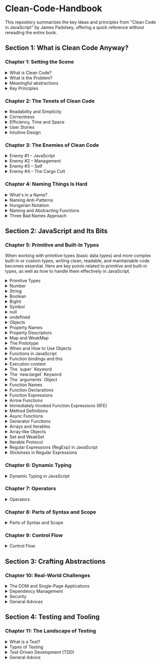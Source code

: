 # Clean-Code-Handbook
This repository summarizes the key ideas and principles from "Clean Code in JavaScript" by James Padolsey, offering a quick reference without rereading the entire book.

## Section 1: What is Clean Code Anyway?

### Chapter 1: Setting the Scene

<details> 
  <summary>What is Clean Code?</summary>
  
- Clean code is simple, clear, and maintainable.

- It prioritizes readability for humans over machines.
  
</details> 

<details>
  <summary>What is the Problem?</summary>
  
   Understanding the user's needs is crucial in programming. To effectively address a problem, we must ask key questions:
  
  - What problem is the user encountering?
  - How do they currently carry out this task?
  - What existing solutions are there and how do they work?
  
  By thoroughly understanding the problem, we can ideate, plan, and write code that effectively resolves it. Our perception of the problem shapes the model we create, which ultimately influences the solution we develop.

</details>

<details>
  <summary>Meaningful abstractions</summary>
  
- Abstraction simplifies complexity by presenting it in a more understandable form. In coding, abstractions allow us to manage complexity without needing to grasp all underlying details. The key is that every line of code involves using, creating, or communicating abstractions.
  ![Screenshot_1](https://github.com/user-attachments/assets/4909a76c-53fc-4e42-854d-11d45ab8a3a0)

  
- The tower of abstraction represents the layers of complexity in technology, from hardware at the base to high-level interfaces at the top. Each layer abstracts complexity for the layer above. When writing code, we're adding to this tower, with users either being other developers or end-users who interact with the simplified interfaces we've built. 
 ![Screenshot_2](https://github.com/user-attachments/assets/5520edc6-e8b8-4131-95fa-8dc58d5ce3c0)

</details>

<details> 
  <summary>Key Principles</summary>
- Code should be readable, understandable, and maintainable.
- Avoid unnecessary complexity and always aim for simplicity in structure and logic.
</details>


### Chapter 2: The Tenets of Clean Code

<details> 
  <summary>Readability and Simplicity</summary>
  
- Readable code is paramount. It should be easy for others (or your future self) to understand the intent of the code without extensive comments or documentation.

- Simple solutions to problems are often the best, avoiding unnecessary abstraction and complexity.

1. **Correct**: The code performs its intended function accurately.
2. **Stable**: It consistently behaves as expected under various conditions.
3. **Resilient**: It gracefully handles errors and unexpected situations.

#### Example

```javascript
// Instead of this:
  const r = (x, y) => Math.sqrt(Math.pow(x, 2) + Math.pow(y, 2)); 

// Write this:
  function calculateHypotenuse(x, y) {
    return Math.sqrt(x * x + y * y);
}
```
  
</details> 

<details>
  <summary>Correctness</summary>
  
  Correct code meets predefined expectations and requirements.

  ### Establishing Correctness

1. **Understand Requirements**:
   - Requirements should guide how the code should behave.

3. **Handle Edge Cases**:
   - Recognize and manage special scenarios and edge cases.

4. **Use Existing Libraries**:
   - Prefer using well-tested open-source libraries for common tasks. 

5. **Test Thoroughly**:
   - Develop comprehensive tests to ensure your code meets all requirements and handles various scenarios effectively.
  
</details>

<details>
  <summary>Efficiency, Time and Space </summary>

  Efficiency in software development focuses on optimizing resource use—time, space, and performance—while minimizing waste. Key aspects include:

- Performance: Enhancing execution speed.
- Resource Use: Reducing memory and CPU consumption.
- Economy: Designing cost-effective code.
- Ecology: Lowering environmental impact.

#### Time Optimization
  Efficient time management ensures faster performance and better user experience by:

- Reducing execution time.
- Optimizing CPU usage.
- Enhancing responsiveness through techniques like asynchronous programming.
  
#### Space Optimization  
  Effective space management minimizes data size and improves performance by:

- Optimizing memory usage.
- Reducing data duplication.
- Efficiently managing bandwidth.

Balancing these factors leads to software that is not only effective but also environmentally and user-friendly.

</details>

<details>
  <summary>User Stories</summary>
  
 User stories articulate system requirements from the user's perspective, commonly used in Agile methodologies like Scrum(breaks work into smaller parts, iterative development, delivering high value).

### Structure 

- **Person**:The user role benefiting from the feature.
- **Want**:  The desired functionality.
- **Purpose**: The benefit of the feature for the user.

### Examples

- **Add Contact**:
- **Delete Contact**:
- **Find Contact**:

### Benefits of User Stories

1. **User Focus**: Clarifies requirements based on user needs. 
2. **Development Guidance**: Provides clear goals for prioritization.
3. **Usability**:  Helps create intuitive solutions.

</details>

<details>
  <summary>Intuitive Design</summary>
  
Intuitive design aims to create user interfaces that are easy to understand and use without extensive cognitive effort.

### Principles 

1. **Consistency**: Use familiar patterns to reduce learning curves.

2. **Clarity**: Design elements should clearly convey their functions.

3. **Feedback**: Provide immediate responses to user actions.

### Examples

- Common icons (e.g., "X" for close).

- Naming conventions (e.g., Boolean functions starting with "is"). (e.g., `isValid`, `isCompleted`). it helps users quickly understand the return type.

- Color coding (e.g., green for success, red for errors).

</details>


### Chapter 3: The Enemies of Clean Code

<details>
  <summary>Enemy #1 – JavaScript</summary>

  JavaScript is a versatile language that presents challenges for clean coding due to its flexibility and rapidly evolving ecosystem. Key issues include:

  - **Complexity:** A wide array of frameworks and libraries can lead to inconsistencies.

  - **Diverse Approaches:** Multiple ways to achieve goals complicate clean code practices.

  </details>

  <details>
  <summary>Enemy #2 – Management</summary>

  Management practices can compromise clean code quality through:

  - **Pressure to Ship:** Deadlines may result in neglected documentation, architecture degradation, and insufficient testing.

  - **Bad Metrics:** Metrics that don't align with clean code principles can misguide priorities.

  - **Lack of Ownership:** Absence of responsibility leads to fragile, inefficient code.

  </details>

  <details>
  <summary>Enemy #3 – Self</summary>

 Programmers must balance ego and pride to maintain clean code:

  - **Avoid Complex Syntax:**Prioritize simplicity and readability over showcasing skill.

  - **Team Dynamics:** Embrace compromise and understanding in differing opinions.

  - **Address Imposter Syndrome:** Recognize self-worth and communicate confidently despite self-doubt.

  </details>

  <details>
  <summary>Enemy #4 – The Cargo Cult</summary>

  Cargo culting involves imitating practices without understanding their purpose. Key points include:

  - **Pressure to Ship:** Deadlines may result in neglected documentation, architecture degradation, and insufficient testing.

  - **Blind Imitation:**  Copying code or practices without understanding can lead to inefficiencies.

  - **Tool Adoption:** Use tools and libraries critically, evaluating their suitability and relevance.


  </details>

### Chapter 4: Naming Things Is Hard

<details>
  <summary>What's in a Name?</summary>
  
Choosing a good name is subjective and depends on the context, experience, and language. Good names should reflect:

- **Purpose:** 
  A well-chosen name clearly indicates the purpose of a function, variable, or class. Names should be self-evident within their context, avoiding unnecessary comments.

  #### Example: 

  ```javascript
    class TenancyAgreement {
    // Better names communicate purpose effectively
    documentId; 
    documentTimestamp;
  }
  ```

- **Concept:** Good names convey the underlying idea or concept they represent, which is essential for understanding the intent behind the code.

 #### Example: 

  ```javascript
   const status = {
      rejectedDeal,
      acceptedDeal,
      pendingDeal,
      stalledDeal
};
  ```


- **Contract:** Expectations about its behavior. A good name sets expectations about its usage:

1. Boolean variables prefixed with is.

2. Constants in uppercase.

3. Plural names indicate collections.

</details>

<details>
  <summary>Naming Anti-Patterns</summary>

Avoid common naming pitfalls:

1. **Needlessly Short Names**

Short names often obscure intent and rely on specific knowledge.

#### Example: 

  ```javascript
  //Bad Namning:

   function incId(id, f) {
    for (let x = 0; x < ids.length; ++x) {
        if (ids[x].id === id && f(ids[x])) {
            ids[x].n++;
        }
    }
}


//Good Naming:

function incrementJobInstancesByIdIfFilter(id, filter) {
    for (let i = 0; i < jobs.length; i++) {
        let job = jobs[i];
        if (job.id === id && filter(job)) {
            job.nInstances++;
        }
    }
}
  ```

  2. **Needlessly Exotic Names**

Exotic names can confuse the reader.

#### Example: 

  ```javascript
  //Bad Namning:

  function deStylizeParameters(params) {
    disEntangleParams(params, p => !!p.style).obliterate();
}

//Good Naming:

function removeStylingFromParams(params) {
    filterParams(params, param => !!param.style).remove();
}
  ```

3. **Needlessly Long Names**

Long names can indicate confusion and complexity.

#### Example: 

  ```javascript
  //Bad Namning:

documentManager.refreshAndSaveSignedAndNonPendingDocuments();

//Good Naming:

documentManager.refreshSignedDocuments();
documentManager.refreshNonPendingDocuments();
documentManager.saveSignedDocuments();
documentManager.saveNonPendingDocuments();

  ```

</details>


<details>
<summary>Hungarian Notation</summary>

Hungarian Notation involves prefixing variable names with type information, which can be useful but also has its disadvantages in JavaScript.

#### Example: 

  ```javascript
  function renderArticle(name) {
    const article = Article.getByName(name);
    const title = article.getTitle();
    const strArticle = article.toString();
    // ...
}

  ```
</details>

<details>
<summary>Naming and Abstracting Functions</summary>

Function names should be imperative, avoiding over-qualification.

#### Example: 

  ```javascript
  function findBicycle({ color, frontWheel }) {
    // Implementation
}


  ```
</details>

<details>
<summary>Three Bad Names Approach</summary>

To overcome naming challenges, generate three imperfect names and refine from there.

#### Example: 

  ```javascript
 // Generate three bad names
// 1. matchUsernameAgainstForbiddenWords
// 2. checkForForbiddenWordConflicts
// 3. isUsernameReservedWord

// Refine to a suitable name
let finalName = isUsernameForbiddenWord;

  ```
This technique facilitates brainstorming and leads to clearer names.

</details>


## Section 2: JavaScript and Its Bits

### Chapter 5: Primitive and Built-In Types

When working with primitive types (basic data types) and more complex built-in or custom types, writing clean, readable, and maintainable code becomes essential. Here are key points related to primitive and built-in types, as well as how to handle them effectively in JavaScript.

<details>
  <summary>Primitive Types</summary>
  In JavaScript, primitive types are values that are not objects and do not have methods or properties. The seven primitive types are:

- **Number**
- **String**
- **Boolean**
- **Undefined**
- **Null**
- **BigInt**
- **Symbol**

#### Immutability of Primitives

- **Immutability:** Primitive values are immutable. You cannot change the value itself, only reassign variables to new values.
- **Example:**

    ```javascript
    let name = 'simon';
    let copy = name;
    name = name.toUpperCase();
    // name => "SIMON"
    // copy => "simon"
    ```

#### Primitive Wrappers

- **Primitive Wrappers:** JavaScript wraps primitive values in their respective wrapper objects (e.g., `String`, `Number`) to allow access to methods. Wrapping occurs at the time of property access.
- **Wrapper Objects:** While you can create wrapper objects yourself, adding properties to them is not recommended as it is considered an anti-pattern.

    ```javascript
    const name = new String('James');
    name.surname = 'Padolsey'; // Anti-pattern
    ```

- **Casting:** Invoking wrapper constructors as functions casts values to a different type:

    ```javascript
    String(123); // "123"
    Number("2"); // 2
    Boolean(0); // false
    ```

#### Falsy Primitives

- **Falsy Values:** Values that evaluate to `false` in Boolean contexts. There are eight falsy values:

    - `null`
    - `undefined`
    - `+0 or -0` (zero)
    - `false` (Boolean)
    - `""` (empty string)
    - `0n` (BigInt zero)
    - `NaN` (Not-a-Number)

- **Truthy Values:** All values that are not falsy.

- **Example:**

    ```javascript
    if (0) {
        // This will not run. 0 is falsy.
    }
    if (1) {
        // This will run. 1 is truthy.
    }
    ```

#### Best Practices

- **Be Explicit:** When checking for values, especially in conditional or logical contexts, be explicit to avoid unexpected behavior from falsy values.

    ```javascript
    if (person.age === null || person.age === undefined) {
        processIdentity(person);
    }
    ```

</details>


<details>
  <summary>Number</summary>
  
 The `Number` primitive type in JavaScript is used to represent numerical data and is stored in the double-precision 64-bit floating-point format (IEEE 754). The format is divided into three parts:

- **1 bit** for the sign (positive or negative)
- **11 bits** for the exponent (position of the decimal point)
- **52 bits** for the fraction or significand (integer value)

#### Zero Values

- **Positive Zero (+0) and Negative Zero (-0):** In JavaScript, both are considered equal (`+0 === -0`) and both are falsy.

#### Precision and Limits

- **Safe Integer Range:** JavaScript can safely represent integers between `Number.MIN_SAFE_INTEGER` and `Number.MAX_SAFE_INTEGER`:

    ```javascript
    Number.MAX_SAFE_INTEGER; // 9007199254740991
    Number.MIN_SAFE_INTEGER; // -9007199254740991
    ```

- **Precision Loss:** Beyond these bounds, integer precision is lost. For example:

    ```javascript
    const max = Number.MAX_SAFE_INTEGER;
    max + 1; // => 9007199254740992 (correct)
    max + 2; // => 9007199254740992 (incorrect)
    ```

- **BigInt:** For numbers beyond this range, use `BigInt`:

    ```javascript
    const max = BigInt(Number.MAX_SAFE_INTEGER);
    max + 1n; // => 9007199254740992n (correct)
    ```

#### Floating-Point Precision

- **Decimal Precision Issues:** Due to floating-point representation, some decimals may have precision issues:

    ```javascript
    0.1 + 0.2; // => 0.30000000000000004
    ```

- **Comparison:** Use `Number.EPSILON` to handle precision errors in comparisons:

    ```javascript
    const someValue = 0.1 + 0.2;
    if (Math.abs(someValue - 0.3) < Number.EPSILON) {
        // someValue is effectively equal to 0.3
    }
    ```

- **Integer Conversion:** Convert decimals to integers for precise calculations:

    ```javascript
    const unwieldyDecimalValue = 0.12345678;
    unwieldyDecimalValue * 1e8; // => 12345678
    ```

#### Special Values

- **NaN (Not-a-Number):** Represents a failed number conversion:

    ```javascript
    Number('wow'); // NaN
    ```

    Check for valid numbers:

    ```javascript
    if (typeof myNumber === 'number' && !isNaN(myNumber)) {
        // Do something with the number
    }
    ```

- **Infinity and -Infinity:** Represent overflow in mathematical operations:

    ```javascript
    100 / 0; // => Infinity
    100 / -0; // => -Infinity
    ```

    Check for Infinity:

    ```javascript
    100 / 0 === Infinity; // => true
    ```

</details>


<details>
  <summary>String</summary>
  
 The `String` type in JavaScript represents sequences of characters and is used for text-like content. Strings can be delimited by:

- **Single quotes:** `'Titanic'`
- **Double quotes:** `"Ship"`
- **Backticks (template literals):** 
    ```javascript
    const report = `
    RMS Titanic was a British passenger liner...
    `;
    ```

#### Multi-line Strings

- **Single and Double Quotes:** Use escaped newlines (`\`):

    ```javascript
    const a = "example of a \
    string with escaped newline \
    characters";
    ```

- **Template Literals:** Naturally support multi-line strings and expression interpolation:

    ```javascript
    const nBreadLoaves = 4;
    const breadLoafCost = 2.40;
    const message = `
    I bought ${nBreadLoaves} loaves of bread for ${nBreadLoaves * breadLoafCost} euros.
    `;
    ```

#### Unicode

- **UTF-16 Encoding:** JavaScript strings are sequences of 16-bit integers (UTF-16 code units). Most characters are represented by a single code unit, but some, like emojis, require surrogate pairs.

    - **Example:** Panda emoji requires two UTF-16 code units: U+D83D and U+DC3C.

- **Combining Characters:** Some characters can be combined to form new symbols. For example, accents can be added to letters using combining characters:

    ```javascript
    const accentedLetter = 'a\u0303'; // "ã"
    ```

- **Escape Sequences:**
    - **Basic Multilingual Plane (BMP):** Use `\uXXXX` for characters between U+0000 and U+FFFF.
    - **Supplementary Planes:** Use `\u{X}` for characters between U+010000 and U+10FFFF.

    ```javascript
    const pandaEmoji = '\u{1F43C}'; // 🐼
    ```

#### Length Property

- **Length vs. Actual Characters:** The `length` property returns the number of UTF-16 code units, not the number of characters or grapheme clusters. This can be misleading for strings containing surrogate pairs or complex symbols.

    ```javascript
    'fox'.length; // 3
    '12345'.length; // 5
    '😊'.length; // 2 (surrogate pair)
    ```


</details>


<details>
  <summary>Boolean</summary>
  
  The `Boolean` primitive type represents two values: `true` and `false`.

#### Usage

- **Semantics:** Represents binary states like on/off or yes/no. Commonly used in control flow:

    ```javascript
    const age = 100;
    const hasLivedTo100 = age >= 100;
    if (hasLivedTo100) {
        console.log('Congratulations on living to 100!');
    }
    ```

#### Wrapping

- **Boolean Object:** The `Boolean` primitive can be wrapped in an object:

    ```javascript
    const isTrueObj = new Boolean(true);
    const isFalseObj = new Boolean(false);
    ```

- **Behavior in Conditionals:** When used as an object, the `Boolean` instance will always evaluate to `true` in conditionals, regardless of its primitive value:

    ```javascript
    if (isFalseObj) {
        // This will run
    }
    ```

- **Recommendation:** Avoid wrapping Boolean values in objects. It’s an anti-pattern and can lead to unexpected behavior.

#### Logical Operators

- **Logical Operators:** Boolean values are commonly returned by logical operators such as `>=` and `===`.

    ```javascript
    const result = (5 >= 3); // true
    const isEqual = (5 === 5); // true
    ```


</details>

<details>
  <summary>BigInt</summary>
  
 The `BigInt` type in JavaScript is used for representing integers of arbitrary precision, allowing for storage and operations on very large integers that exceed the precision of the `Number` type.

#### Declaration

- **Syntax:** BigInt literals are declared by appending `n` to the end of an integer:

    ```javascript
    const largeNumber = 100007199254740991n;
    ```

#### Features

- **Arbitrary Precision:** Can represent integers of unlimited length, useful for applications needing high-accuracy integers, such as financial calculations.

- **Operations:** BigInt values can be used with arithmetic operators, but only if both operands are BigInts:

    ```javascript
    const result = (1n + (2n * 3n)) + 4n; // => 11n
    ```

- **Type Compatibility:** BigInt cannot be used directly with JavaScript's native `Math` methods or mixed with `Number` types:

    ```javascript
    Math.abs(1n); // TypeError: Cannot convert a BigInt value to a number
    1n + 1; // TypeError: Cannot mix BigInt and other types, use explicit conversions
    ```

#### Summary

- **Usage:** BigInt is ideal for scenarios requiring precise integer representation beyond the limits of the Number type.
- **Compatibility:** Ensure operations involve only BigInt values to avoid TypeErrors.

</details>

<details>
  <summary>Symbol</summary>
  
  A `Symbol` is a primitive type used to create unique values that can be used as property keys. Each `Symbol` is guaranteed to be unique and can be used to add metadata or private properties to objects.

#### Creation

- **Syntax:** Symbols are created using the `Symbol` function. An optional description can be provided for debugging purposes:

    ```javascript
    const uniqueKey = Symbol();
    const annotatedKey = Symbol('Description');
    ```

#### Features

- **Uniqueness:** Each Symbol is unique, meaning two Symbols created with the same description will still be different:

    ```javascript
    const key1 = Symbol('key');
    const key2 = Symbol('key');
    console.log(key1 === key2); // => false
    ```

- **Object Properties:** Symbols can be used as keys for object properties. These properties are not enumerated by default object iteration methods like `for...in`:

    ```javascript
    const obj = {};
    obj[Symbol('hidden')] = 'value';
    for (let key in obj) console.log(key); // Does not log the Symbol key
    ```

- **Retrieval:** To access properties keyed by Symbols, use `Object.getOwnPropertySymbols`:

    ```javascript
    const symbols = Object.getOwnPropertySymbols(obj);
    console.log(obj[symbols[0]]); // => 'value'
    ```

- **Use Cases:** Symbols are useful for defining unique properties or metadata on objects, and for implementing private or hidden properties. They can also be used for custom behavior, such as defining a custom iterator with `Symbol.iterator`.

#### Example

Symbols can be used for unique property keys and custom behaviors:

```javascript
const log = thing => {
    console.log(
        thing[log.CUSTOM_RENDER] ?
        thing[log.CUSTOM_RENDER](thing) :
        thing
    );
};
log.CUSTOM_RENDER = Symbol();

class Person {
    constructor(name) {
        this.name = name;
        this[log.CUSTOM_RENDER] = () => `Person (name = ${this.name})`;
    }
}

log(123); // Logs: "123"
log(new Person('Sarah')); // Logs: "Person (name = Sarah)"
```
#### Summary
- **Uniqueness**: Symbols are always unique and useful for non-enumerable properties.
- **Usage**: Ideal for creating unique keys for object properties, private metadata, and custom object behaviors.

</details>

<details>
  <summary>null</summary>
  
 The `null` primitive type represents the intentional absence of a value. It is used to explicitly indicate that a value is not available or has not been set.

#### Key Points

- **Single Value:** `null` is a type with a single value, which is `null`.
- **Intentional Absence:** Unlike `undefined`, which signifies a value that is not defined, `null` is used to denote that a value is deliberately absent.
  
    ```javascript
    const features = {
        hasWifi: false,
        hasDisabledAccess: true,
        hasParking: null
    };
    ```

- **Falsy Value:** `null` is always falsy in Boolean contexts, meaning it evaluates to `false` in conditionals:

    ```javascript
    if (features.hasParking) {
        // This will not run as hasParking is null
    }
    ```

- **Explicit Checks:** To distinguish between `null` and `undefined`, it's advisable to perform explicit checks:

    ```javascript
    if (features.hasParking !== null && features.hasParking !== undefined) {
        // hasParking is available...
    } else {
        // hasParking is not set (undefined) or unavailable (null)
    }
    ```

- **Abstract Equality Comparison:** Using the abstract equality operator `==` can check for both `null` and `undefined`:

    ```javascript
    if (features.hasParking != null) {
        // hasParking is available...
    } else {
        // hasParking is not set (undefined) or unavailable (null)
    }
    ```

- **Typeof Operator:** Be cautious with the `typeof` operator. Due to JavaScript's legacy behavior, `typeof null` returns `"object"`, which can be misleading:

    ```javascript
    typeof null; // => "object"
    ```

#### Summary

- **Use Case:** `null` is used to explicitly represent the absence of a value.
- **Checks:** Prefer explicit checks (e.g., `value === null`) to ensure clarity and avoid bugs.
- **Behavior:** `null` is falsy and can be compared with `undefined` using `==` for succinctness, though explicit checks are recommended for clarity.

</details>

<details>
  <summary>undefined</summary>
  
 The `undefined` primitive type indicates that a value is not defined or is missing. It represents the absence of a value that should be explicitly set.

#### Key Points

- **Single Value:** `undefined` is a type with only one value, which is `undefined`. It is used to signify that a value has not been initialized or does not exist:

    ```javascript
    const coffee = {
        type: 'Flat White',
        shots: 2
    };
    coffee.name; // => undefined
    coffee.type; // => "Flat White"
    ```

- **Implicit Setting:** Unlike `null`, `undefined` should not be explicitly set. It is automatically assigned by JavaScript when a variable or object property is declared but not initialized:

    ```javascript
    let someVar;
    console.log(someVar); // => undefined
    ```

- **ReferenceError vs. Undefined:** If an identifier is not declared, accessing it will result in a `ReferenceError`. Accessing a non-existent property on an object, however, will return `undefined`:

    ```javascript
    // ReferenceError
    thisDoesNotExist; // !! ReferenceError: thisDoesNotExist is not defined

    const obj = {};
    console.log(obj.foo); // => undefined

    // TypeError
    console.log(obj.foo.baz); // !! TypeError: Cannot read property 'baz' of undefined
    ```

- **Global Value:** `undefined` is a globally available value in JavaScript. It is not a literal and should not be reassigned. Reassigning `undefined` in local scopes can lead to unexpected results:

    ```javascript
    let undefined = 1;
    console.log(undefined); // => 1

    // Avoid this anti-pattern
    ```

- **Reliable `undefined`:** To avoid issues with reassigning `undefined`, use the `void` operator or `typeof` operator to reliably check for `undefined` values:

    ```javascript
    void 0; // => undefined
    void null; // => undefined
    void undefined; // => undefined

    // Safe check for undefined
    if (typeof myValue === 'undefined') { ... }
    ```

- **Linting Tools:** Use linting tools to enforce correct usage of `undefined` and avoid potential pitfalls.

#### Summary

- **Use Case:** `undefined` represents variables or properties that are not defined or initialized.
- **Avoid Assigning:** Do not assign `undefined` to variables; use `null` instead for intentional absence.
- **Explicit Checks:** Always explicitly check for `undefined` using `typeof`.
</details>

<details>
  <summary>Objects</summary>
  
  In JavaScript, everything that is not a primitive value is considered an object. This includes plain objects, arrays, functions, and more. Objects are fundamental for storing collections of data and representing complex entities.

#### Plain Objects

A plain object is commonly created using an object literal, which is a set of key-value pairs enclosed in curly braces:

```javascript
const animal = {
    name: 'Duck',
    hobby: 'Paddling'
};
```
#### Object Constructor
You can also create objects using the Object constructor. This method is less common but still valid:

```javascript
const animal = new Object();
animal.name = 'Duck';
animal.hobby = 'Paddling';
```
#### Object Literals vs. Object Constructor
- **Object Literals**: Preferred for most situations due to their simplicity and readability. They allow you to define and initialize an object in a single expression.

```javascript
const person = {
    firstName: 'John',
    lastName: 'Doe'
};
```
- **Object Constructor**: Less commonly used, but useful for creating objects dynamically or when adding properties later.

```javascript
const person = new Object();
person.firstName = 'John';
person.lastName = 'Doe';
```
#### Key Points
- **Properties and Methods**: Objects can have properties (key-value pairs) and methods (functions as values).

```javascript
const car = {
    make: 'Toyota',
    model: 'Corolla',
    start: function() {
        console.log('Car started');
    }
};

car.start(); // => Car started
```
- **Prototype**: All objects in JavaScript inherit properties and methods from a prototype. This prototype-based inheritance is a core feature of JavaScript's object model.

#### Summary
- **Object Creation**: Use object literals for simplicity and readability. Use the Object constructor when dynamically creating objects or when needed.
- **Object Use**: Objects are used to group related data and functionality together. They are foundational to JavaScript programming

</details>

<details>
  <summary>Property Names</summary>
  
In JavaScript, property names (or keys) used in objects are stored as strings. However, when using object literals, you can declare keys using regular identifiers, number literals, or string literals. Here’s how you can define property names:

```javascript
const object = {
    foo: 123,         // Using an identifier as the key
    "baz": 123,       // Using a String literal as the key
    123: 123          // Using a Number literal as the key
};
```
#### Accessing Properties
- **Identifiers**: Preferred for readability and ease of access. Properties defined with identifiers can be accessed using dot notation:

```javascript
const data = {
    hobbies: ['tennis', 'kayaking']
};
data.hobbies; // => ['tennis', 'kayaking']
```
- **String Literals**: If the key is not a valid identifier, you must use square-bracket notation:

```javascript
const data = {
    'my hobbies': ['tennis', 'kayaking']
};
data['my hobbies']; // => ['tennis', 'kayaking']
```
- **Number Literals**: When using number literals as keys, they are automatically converted to strings:

```javascript
const data = {
    123: 'numeric key'
};
data[123]; // => 'numeric key'
```

#### Computed Property Names
- You can use computed property names with square brackets to dynamically add properties to an object literal:

```javascript
const data = {
    ['item' + (1 + 2)]: 'foo'
};
console.log(data); // => { item3: 'foo' }
console.log(data.item3); // => 'foo'
```

#### Objects as Key-Value Stores
- Objects can store arbitrary values as properties, making them useful for key-value pairs. However, since all keys are internally stored as strings, you might need to use string representations of non-primitive values:

```javascript
const me = {
    name: 'James',
    location: 'England',
    toString() {
        return [this.name, this.location].join(', ');
    }
};
console.log(me.toString()); // => "James, England"
console.log(String(me)); // => "James, England"
```
#### Using Objects with String Coercion
- When an object is used in a context that requires a string, such as when used as a key in another object, its toString method is called:

```javascript
const peopleInEurope = {};
peopleInEurope[me] = true;
console.log(Object.keys(peopleInEurope)); // => ["James, England"]
console.log(peopleInEurope[me]); // => true
```
#### Modern Alternatives
- Using Map or WeakMap is preferred for cases where keys need to be non-primitive or more complex:

- **Map**: Provides a way to use objects or other values as keys, preserving their identity.

- **WeakMap**: Stores key-value pairs where the keys are objects and are garbage-collected when no longer in use.

- This approach allows for more robust handling of key-value pairs where the key is not just a string.

</details>

<details>
  <summary>Property Descriptors</summary>
  
  In JavaScript, when adding properties to objects using object literals or property access, the properties have implicit traits:

- **configurable:** Allows the property to be deleted from the object or its descriptor to be changed.
- **enumerable:** Indicates whether the property will appear in enumerations like `for...in` and `Object.keys()`.
- **writable:** Determines if the property's value can be changed via assignment (e.g., `obj.prop = ...`).

### Setting Property Descriptors

You can define or modify these traits using the `Object.defineProperty()` method. By default, traits are set to `false`, so you need to specify them explicitly if needed:

```javascript
const myObject = {};
Object.defineProperty(myObject, 'name', {
    writable: false,
    configurable: false,
    enumerable: true,
    value: 'The Unchangeable Name'
});

console.log(myObject.name); // => "The Unchangeable Name"
myObject.name = 'something else'; // No effect
console.log(myObject.name); // => "The Unchangeable Name"
delete myObject.name; // No effect
console.log(myObject.name); // => "The Unchangeable Name"
```
- You can also use Object.defineProperties() to define multiple properties at once:

```javascript
const chocolate = Object.defineProperties({}, {
    name: { value: 'Chocolate', enumerable: false },
    tastes: { value: ['Bitter', 'Sweet'], enumerable: true }
});

console.log(chocolate.name); // => "Chocolate"
console.log(chocolate.tastes); // => ["Bitter", "Sweet"]
console.log(Object.keys(chocolate)); // => ["tastes"]
```
#### Handling Configurability
- If a property is marked as non-configurable, attempting to redefine or change its traits will throw a TypeError:

```javascript
const obj = {};
Object.defineProperty(obj, 'timestamp', {
    configurable: false,
    value: Date.now()
});

Object.defineProperty(obj, 'timestamp', {
    configurable: true
});
// ! TypeError: Cannot redefine property: timestamp
```
#### Getters and Setters
- You can define custom setters and getters for properties. Getters return a value when the property is accessed, while setters handle assignments:

```javascript
const data = Object.defineProperties({}, {
    name: {
        set(name) { this.normalizedName = name.toLowerCase(); },
        get() { return this.normalizedName; }
    }
});

data.name = 'MoLLy BroWn';
console.log(data.name); // => "molly brown"
```
- In this example, name is not enumerable, writable, or configurable. Instead, the internal normalizedName is used for storage:

```javascript
console.log(Object.keys(data)); // => ["normalizedName"]
```
#### Defining Getters and Setters in Object Literals or Classes
- You can define getters and setters directly within object literals or class definitions. For example, a custom subclass of Array with a last getter:

```javascript
class SpecialArray extends Array {
    get last() { return this[this.length - 1]; }
}

const myArray = new SpecialArray('a', 'b', 'c', 'd');
console.log(myArray.last); // => "d"
myArray.push('e');
console.log(myArray.last); // => "e"
```
#### Best Practices
- **Principle of Least Astonishment (POLA)**: Ensure that custom behaviors or properties align with user expectations to avoid surprises or bugs.
- **Consistency**: Follow natural language semantics and maintain consistency in property behavior and custom methods.
By keeping these practices in mind, you can ensure that your use of property descriptors and custom getters/setters is clear, predictable, and maintainable.

</details>

<details>
  <summary>Map and WeakMap</summary>
  
 `Map` and `WeakMap` are JavaScript abstractions for storing key-value pairs. Unlike regular objects, where keys are limited to strings and symbols, `Map` and `WeakMap` can use any value as a key, including non-primitive values.

### Map

A `Map` object allows you to store key-value pairs where both keys and values can be of any type:

```javascript
const populationBySpecies = new Map();
const reindeer = { name: 'Reindeer', formalName: 'Rangifer tarandus' };
populationBySpecies.set(reindeer, 2000000);

console.log(populationBySpecies.get(reindeer)); // => 2,000,000
```
- Key Characteristics:
- Keys and values can be of any type.
- Keys are ordered by insertion.
- Iteration is done in insertion order.
#### WeakMap
`WeakMap` is similar to `Map` but holds weak references to keys, meaning that if an object used as a key is garbage-collected, it will not be held in memory by the WeakMap. This helps prevent memory leaks when dealing with temporary or disposable keys.

```javascript
const weakMap = new WeakMap();
const obj = { name: 'Temporary Object' };
weakMap.set(obj, 'Some value');

// After `obj` is no longer in use and is garbage-collected, the entry in `weakMap` is also removed.
```
- Key Characteristics:
- Keys must be objects (not primitive values).
- Key references are weak; if the object is garbage-collected, the key-value pair is removed from the WeakMap.
- Does not support iteration or retrieval of all keys/values.
#### When to Use Map or WeakMap
- Map if you need a collection where keys can be of any type and you need predictable iteration order or access to all key-value pairs.

- Use WeakMap if you need to associate data with objects where the associated data should not prevent the object from being garbage-collected.
Most of the time, a plain object will suffice for storing key-value pairs, but `Map` and `WeakMap` provide specialized functionality for more advanced scenarios.

</details>

<details>    
  <summary>The Prototype</summary>
  
  JavaScript uses prototypes for inheritance. Each object has an internal property called `[[Prototype]]`. When a property is accessed, JavaScript looks for it on the object, and if not found, it traverses up the prototype chain.

### Basic Usage

1. **Creating a Prototype:**

   ```javascript
   const engineerPrototype = {
     type: 'Engineer',
     sayHello() {
       return `Hello, I'm ${this.name} and I'm an ${this.type}`;
     }
   };
   ```
2. **Using Object.create**:

```javascript
const pandaTheEngineer = Object.create(engineerPrototype);
pandaTheEngineer.name = 'Panda';
console.log(pandaTheEngineer.sayHello()); // => "Hello, I'm Panda and I'm an Engineer"
```
3. **Modifying Prototypes**:
```javascript
engineerPrototype.sayGoodbye = () => 'Goodbye!';
console.log(pandaTheEngineer.sayGoodbye()); // => "Goodbye!"
```
4. **Overriding Methods**:
```javascript
pandaTheEngineer.sayHello = () => 'Yo!';
console.log(pandaTheEngineer.sayHello()); // => "Yo!"
```
5. **Inspecting Prototypes:**

```javascript
Object.getPrototypeOf(pandaTheEngineer) === engineerPrototype; // => true
```

#### Class Syntax
- Modern JavaScript uses class syntax, which simplifies prototype-based inheritance:

```javascript
class Engineer {
  type = 'Engineer';
  constructor(name) {
    this.name = name;
  }
  sayHello() {
    return `Hello, I'm ${this.name} and I'm an ${this.type}`;
  }
}
const pandaTheEngineer = new Engineer();
```
- Instance vs Prototype:
- **Instance properties**: name
- **Prototype properties**: type, sayHello

#### Avoid Modifying Native Prototypes
- Modifying native prototypes can lead to conflicts. Instead, extend native types with subclasses:

```javascript
class HeartArray extends Array {
  join() {
    return super.join(' ❤ ');
  }
}
const yay = new HeartArray('this', 'is', 'lovely');
console.log(yay.join()); // => "this ❤ is ❤ lovely"
```

</details>

<details>
  <summary>When and How to Use Objects</summary>
  
 ### Appropriate Use of Objects

- **Concept Representation:** Use objects to model and represent concepts or entities relevant to your application. For instance, subclassing `Array` to create a `HeartArray` is appropriate because it represents a sequential set of values with additional functionality.
  
- **Abstraction Design:** Ensure that objects fit naturally into your application’s design. Consider how other programmers will interact with your objects and avoid confusing or misleading designs.

### Key Points

- **Semantic Matching:** Objects should align with the concepts they represent. For example, `HeartArray` extends `Array` because it semantically represents an array with extra functionality.

- **Expectation Management:** When designing objects, consider how they will be used and what other developers will expect. This will help in creating clear, maintainable code.

### Summary

Understanding and using objects correctly is crucial for writing effective JavaScript code. Proper design and use of objects make your code cleaner and easier to work with, aligning with best practices and programming expectations.

For deeper insights into object design and abstraction, refer to Chapter 11, Design Patterns.

</details>

<details>
  <summary>Functions in JavaScript</summary>
  
 ### Types of Function Declarations

1. **Function Declaration**
   ```javascript
   function myFunction() {}
   ```
- Hoisted: Yes
- Named: Yes
2. **Function Expression**
```javascript
const myFunction = function() {};
```
- Hoisted: No
- Named: Optional (can be anonymous or named)
3. **Named Function Expression**
```javascript
const myFunction = function myFunction() {};
```
- Hoisted: No
- Named: Yes (name is local to the function itself)
4. **Fat-Arrow Function Expression**
```javascript
const myFunction = () => {};
```
- Hoisted: No
- Named: No
#### Method Definitions  
- Object Literal Method Definition

```javascript
const things = {
  myMethod() {},
  anotherMethod() {}
};
```
- Class Method Definition

```javascript
class Thing {
  myMethod() {}
  anotherMethod() {}
}
```
##### Syntactic Contexts
1. **Statement**

- Example: `function myFunction() {}`
- Description: Functions declared as statements are hoisted and can be used before they appear in the code.
2. **Expression**

- Example: `const myFunction = function() {};`
- Description: Functions declared as expressions are not hoisted and can be used only after their declaration.
3. **Method Definition**

- Example: `myMethod() {}`
- Description: Methods defined within objects or classes.
#### Key Points
- **Hoisting**: Function declarations are hoisted, allowing their use before declaration. Function expressions and fat-arrow functions are not hoisted.
- **Naming**: Function expressions can be named or anonymous. Named function expressions can have their own name, while fat-arrow functions are always anonymous.
- **Context**: Methods are specific to object literals and class definitions.

</details>

<details>
  <summary>Function bindings and this</summary>
  
### Key Bindings

1. **`this`**
   - **Description:** Refers to the execution context of the function. The value of `this` depends on how the function is invoked.
   - **Examples:**
     ```javascript
     function show() {
       console.log(this);
     }
     show(); // `this` depends on the calling context
     ```

2. **`super`**
   - **Description:** Refers to the superclass in a method or constructor. Used to call methods or access properties from the superclass.
   - **Examples:**
     ```javascript
     class Animal {
       speak() {
         console.log('Animal speaks');
       }
     }
     class Dog extends Animal {
       speak() {
         super.speak(); // Calls the speak method of Animal
         console.log('Dog barks');
       }
     }
     ```

3. **`new.target`**
   - **Description:** Indicates whether the function was invoked as a constructor with the `new` operator.
   - **Examples:**
     ```javascript
     function MyClass() {
       console.log(new.target); // Outputs: MyClass if called with new, undefined otherwise
     }
     new MyClass(); // MyClass
     MyClass(); // undefined
     ```

4. **`arguments`**
   - **Description:** Provides access to the arguments passed to the function. Not available in arrow functions.
   - **Examples:**
     ```javascript
     function sum() {
       let total = 0;
       for (let arg of arguments) {
         total += arg;
       }
       return total;
     }
     sum(1, 2, 3); // 6
     ```

### Arrow Functions

- **Behavior:** Arrow functions do not have their own `this`, `super`, `new.target`, or `arguments`. They inherit these bindings from their parent scope.
- **Examples:**
  ```javascript
  const arrowFunction = () => {
    console.log(this); // `this` is inherited from the outer scope
  };
  ```
</details>

<details>
  <summary>Execution context</summary>
  
  ### `this` Keyword

- **Determination:** The value of `this` is determined at the call time of the function and refers to the object the function is invoked on.
- **Example:**
  ```javascript
  const london = { name: 'London' };
  const tokyo = { name: 'Tokyo' };
  function sayMyName() {
    console.log(`My name is ${this.name}`);
  }
  sayMyName(); // Logs: "My name is undefined"
  london.sayMyName = sayMyName;
  london.sayMyName(); // Logs: "My name is London"
  tokyo.sayMyName = sayMyName;
  tokyo.sayMyName(); // Logs: "My name is Tokyo"
   ```
#### Global Context
- **Browser**: In the global scope, this refers to the window object.
- **Node.js**: In the global context, this refers to the module's exports.
#### Special Cases
1. **Arrow Functions**:

- **Behavior**: Arrow functions inherit this from their surrounding lexical scope.
- **Example**:
 ```javascript
const greet = () => console.log(this);
 ```
2. **Constructors**:

- **Behavior**: When a function is invoked with `new`, `this`   is a new object with its `[[Prototype]]` set to the function's prototype property.
- **Example**:
 ```javascript
function Person(name) {
  this.name = name;
}
const person = new Person('Alice');
 ```
#### Forcing this
- **bind()**: Creates a new function with `this` set to a specific value.

 ```javascript
const sayHelloToTokyo = sayMyName.bind(tokyo);
sayHelloToTokyo(); // Logs: "My name is Tokyo"
 ```
- **call()** and **apply()**: Invoke a function with this set to a specific value.

 ```javascript
tokyo.sayMyName.call(london); // Logs: "My name is London"
 ```
#### Best Practices
- Avoid Complex Invocation: Use methods like call, apply, and bind sparingly in higher-level logic to maintain code clarity. Rely on more straightforward function calls when possible.

</details>

<details>
  <summary>The `super` Keyword</summary>
  
 The `super` keyword is used in class definitions and object literals to interact with a superclass's properties and methods. It has three distinct uses:

1. **`super()`**: Calls the superclass's constructor. Must be called within a subclass's constructor and before accessing `this`.
   ```javascript
   class Banana extends Fruit {
     constructor() {
       super(); // Calls the Fruit constructor
     }
   }
   ```
2. **`super.property`**: Accesses a property on the superclass. Valid within methods defined using method definitions or constructors.

```javascript
const utils = {
  method() {
    return super.property; // Accesses a superclass property
  }
};
```
3. **`super.method()`**: Invokes a method on the superclass. Can be used in methods defined with method definitions or constructors.

```javascript
const Utils = {
  method() {
    super.method(); // Calls a superclass method
  }
};
```
#### Key Points
- **Context**: `super` is tied to class and method definitions.
- **Binding**: Unlike `this`, `super` is bound at definition time, not call time.
- **Typical Use**: Primarily used in class definitions to reference and call methods or properties from a superclass.
The `super` keyword helps manage inheritance and method calls in a structured and intuitive way, aligning with OOP principles.

</details>

<details>
  <summary>The `new.target` Keyword</summary>
  
 The `new.target` binding is used to determine whether a function was called with the `new` operator. It references the constructor function or class being instantiated.

### Key Uses

1. **Checking for Constructor Invocation**
   - When a constructor function is called with `new`, `new.target` is set to the constructor. This allows you to verify if the function was invoked as a constructor or directly.
   ```javascript
   class Foo {
     constructor() {
       console.log(new.target === Foo); // Logs: true
     }
   }
   new Foo(); // => Logs: true
   ```
2. **Ensuring Proper Usage**

- You can use  `new.target` to enforce correct instantiation practices. For example, you can ensure a function is called with `new` or throw an error if it's not.
```javascript
function Foo() {
  if (new.target !== Foo) {
    throw new Error('Foo is a constructor: please instantiate via new Foo()');
  }
}
new Foo() instanceof Foo; // => true
Foo(); // => Error: Foo is a constructor: please instantiate via new Foo()
```
3. **Creating Consistent Behavior**

- To handle cases where constructors are called with or without `new`, you can make the constructor behave consistently by redirecting direct calls to `new`.
```javascript
function Foo() {
  if (new.target !== Foo) {
    return new Foo();
  }
}
new Foo() instanceof Foo; // => true
Foo() instanceof Foo; // => true
```
#### Best Practices
- Avoid Confusing Behavior: Use `new.target` to enforce proper usage patterns or provide consistent behavior, but avoid implementing complex or unexpected functionality based on how the constructor is invoked. Stick to principles of least astonishment (POLA) to ensure your code remains intuitive and easy to understand.

</details>

<details>
  <summary> The `arguments` Object </summary>
- The `arguments` object is an array-like object available within all non-arrow functions. It holds the values of the arguments passed to the function.

### Characteristics

- **Array-like**: It has a `length` property and indexed elements (like an array), but lacks array methods (e.g., `forEach`, `map`, `reduce`).
- **Example Usage**:
  ```javascript
  function sum() {
    let total = 0;
    for (let n of arguments) total += n;
    return total;
  }
  sum(1, 2, 3, 4, 5); // => 15
  ```
## Transition to Rest Parameters
-With the introduction of the rest parameter syntax (...arg), arguments has become less common. Rest parameters provide a true array with all array methods available:

```javascript
Копировать код
function sum(...numbers) {
  return numbers.reduce((total, n) => total + n, 0);
}
sum(1, 2, 3, 4, 5); // => 15
```
## Best Practices
- Use Rest Parameters: Prefer rest parameters (...args) for new code to leverage genuine array methods and enhance code readability.
- Legacy Code: The arguments object is still valid and may appear in older codebases. However, transitioning to rest parameters is recommended for new development.

</details>

<details>
  <summary> Function Names </summary>
  
### Key Points
- **Function Declaration**: A function’s name is specified in its declaration and accessible via the `name` property.
  ```javascript
  function example() {}
  example.name; // => "example"
  ```
- Named Function Expressions: A function assigned to a variable can have a name independent of the variable, accessible only within the function scope.

``` javascript
const myFunction = function internalName() {};
myFunction.name; // => "internalName"
```
- Internal Usage: The internal name is useful for recursive or repeated calls inside the function itself, even when assigned to a different variable.

``` javascript
const myFunction = function recursiveFn() {
  recursiveFn(); // => the function can call itself here
};
```
## Practical Example
- Named function expressions can be particularly useful for recursive callbacks:

``` javascript
const capitalizeNames = function capitalize(item) {
  return Array.isArray(item) ?
    item.map(capitalize) : 
    item.charAt(0).toUpperCase() + item.slice(1);
};
```
</details>

<details>
  <summary>Function Declarations</summary>

  ### Key Points:
- **Hoisting**: Function declarations are hoisted, meaning they can be called before they are declared in the code.
  ```javascript
  hoistedFunction(); // Works without error
  function hoistedFunction() {}
  ```
- Contrast with Function Expressions: Function expressions assigned to variables are not hoisted and will throw an error if called before they are initialized.

```javascript
regularFunctionExpression(); // ReferenceError
const regularFunctionExpression = function() {};
```
- Best Practices: While hoisting can be useful, relying on it is generally discouraged as it can lead to confusion. It's better to declare functions in a clear, logical order.

</details>


<details>
  <summary>Function Expressions</summary>
  
  ### Key Points:
- **Definition**: Function expressions define functions as values, allowing them to be used wherever other values are defined.
  ```javascript
  const arrayOfFunctions = [
    function(){},
    function(){}
  ];
  ```
- Anonymous Functions: Function expressions can be anonymous, meaning they are not assigned a name. These are useful in callbacks, such as:

```javascript
[1, 2, 3].forEach(function(value) {
  // do something with each value
});
```
## Arrow Functions vs Function Expressions:
- Function expressions have access to their own this and arguments bindings.
- Arrow functions do not, which can limit their use in certain contexts, such as object methods or DOM event handlers.
# Use Case: For instance, when defining methods on prototypes, function expressions allow access to the instance via this:

``` javascript
FooBear.prototype.sayHello = function() {
  return `Hello I am ${this.name}`;
};
new FooBear().sayHello(); // => "Hello I am Foo Bear"
```
# Conclusion: Despite the rise of arrow functions, function expressions remain valuable, especially when this context is needed.

</details>


<details>
  <summary>Arrow Functions</summary>
  
  ### Key Points:
- **Definition**: Arrow functions are a more succinct alternative to function expressions with two forms:
  - **Regular**: Includes a function body and requires an explicit `return`.
    ```javascript
    const arrow = (arg1, arg2) => { return 123; };
    ```
  - **Concise**: Omits the `return` keyword for a single expression.
    ```javascript
    const arrow = (arg1, arg2) => 123;
    ```

- **Single Argument**: For single arguments, parentheses can be omitted:
  ```javascript
  const addOne = n => n + 1;
  ```
- Common Use Case: Arrow functions are often used in array methods for concise callbacks:

```javascript
[1, 2, 3].map(n => n * 2).map(n => `Number ${n}`);
// => ["Number 2", "Number 4", "Number 6"]
```
-Returning Objects: To return an object literal, wrap it in parentheses to avoid confusion with the function body:

```javascript
const giveMeAnObjectPlease = () => ({ name: 'Gandalf', age: 2019 });
```
## Key Differences from function expressions:

- No this or arguments bindings: Arrow functions retain the this value from their enclosing context.
- No prototype property: They cannot be used as constructors.
# Best Usage: Arrow functions excel in scenarios requiring concise syntax and when retaining the this context, such as event handlers:

```javascript
class MyUIComponent extends UIComponent {
  constructor() {
    this.bindEvents({
      onClick: () => {
        this; // Refers to MyUIComponent instance
      }
    });
  }
}
```
- Considerations: While succinct, arrow functions can reduce readability in dense code. Always prioritize clarity over brevity:

```javascript
process(n => n.filter((nCallback, compute) => compute(() => nCallback())));
```
</details>


<details>
  <summary>Immediately Invoked Function Expressions (IIFE)</summary>
  
- **IIFE Definition**: A function that runs immediately after being defined.
  ```javascript
  (function() { /* code */ })();
  ```
## Arrow Function IIFE:

```javascript
(() => { /* code */ })();
```
- Purpose: Creates a temporary scope, preventing variable leakage to the outer scope.

- Modern Usage: Rarely needed due to pre-compilation and module systems, but still useful for quick, self-contained logic.

</details>


<details>
  <summary>Method Definitions</summary>
  
 - **Method in Object Literals**:
  ```javascript
  const things = {
    myFunction() { /* code */ }
  };
  ```
- **Method in Class**:

```javascript
class Things {
  myFunction() { /* code */ }
}
```
- Method Bound to Object: Methods are bound to their object ([[HomeObject]]), allowing them to reference super for calling parent class methods.

# Key Example:

```javascript
class Dog {
  greet() { return 'Bark!'; }
}

class JessieTheDog extends Dog {
  greet() { return `${super.greet()} I am Jessie!`; }
}

new JessieTheDog().greet(); // "Bark! I am Jessie!"
```
- Borrowing Methods Caution: Methods retain their [[HomeObject]] binding:

``` javascript
class JessieTheCat extends Cat {
  greet = JessieTheDog.prototype.greet;
}

new JessieTheCat().greet(); // "Bark! I am Jessie!"
```
- Takeaway: Method definitions are more concise but retain binding to their original object, which can lead to unexpected behavior when borrowing methods.

</details>


<details>
  <summary>Async Functions</summary>
  
- **Async Functions** are defined using the `async` keyword before any function type:
  ```javascript
  // Async Function Declaration:
  async function foo() {}
  
  // Async Function Expression:
  const foo = async function() {};
  
  // Async Arrow Function:
  const foo = async () => {};
  
  // Async Method Definition:
  const obj = { async foo() {} };
  ```
#### Key Features:

`await` can be used inside async functions to pause execution until a Promise resolves.
- Async functions always return a Promise, which can also be awaited:
```javascript
const result = await someAsyncFunction();
```
# Async Function Characteristics:

- Same features as their non-async counterparts (e.g., async arrow functions don’t bind this or arguments).
- An async function declaration is hoisted, just like non-async functions.
- Promise Handling: Async functions simplify handling of Promises compared to traditional callback functions.
</details>


<details>
  <summary>Generator Functions</summary>
  
- **Purpose**: Generators control iteration over sequences, including infinite sequences.
  
- **Definition**: Created with a `function*` keyword, followed by an asterisk (`*`). They return a generator object that can pause and resume execution.

- **Behavior**:
  - Use `yield` to pause and return values.
  - The generator can be iterated using `.next()` method or with constructs like `for...of`.

- **Example**: 
  ```javascript
  function* myGenerator() {
    yield 'First';
    yield 'Second';
    yield 'Third';
  }
  
  const gen = myGenerator();
  console.log(gen.next().value); // 'First'
  console.log(gen.next().value); // 'Second'
  console.log(gen.next().value); // 'Third'
  ```

  # Async Generators:
- Combine async and generator functions for handling asynchronous operations in an iterable manner.
- Use for await...of to handle async iterations.

</details>


<details>
  <summary>Arrays and Iterables</summary>
  
# Arrays: Specialized objects with ordered elements. Defined using square brackets.
- Arrays have useful methods like .map() and .join() to manipulate and access elements.
# Iteration:
- Use for...of or forEach for iterating over array elements. These methods are preferred over traditional for loops for readability and functionality.

</details>


<details>
  <summary>Array-like Objects</summary>
  
- Objects that have a length property and indexed elements, but are not true arrays.
- You can use array methods by borrowing them, or convert them to actual arrays using methods like the spread operator (...).
 # Example:

```javascript
const arrayLike = { length: 2, 0: 'foo', 1: 'bar' };
const realArray = Array.from(arrayLike); // Converts array-like to a real array
```

</details>


<details>
  <summary>Set and WeakSet</summary>
  

- **Set**:
  - **Purpose**: Store unique values without duplicates.
  - **Initialization**: Can be initialized with any iterable, like arrays or strings.
  - **Example**:
    ```javascript
    const numbers = new Set([1, 2, 3, 4, 3, 2, 1]);
    console.log(numbers); // Set {1, 2, 3, 4}
    ```

- **WeakSet**:
  - **Purpose**: Store unique objects with weak references, allowing for garbage collection.
  - **Features**:
    - Only accepts objects (not primitives).
    - Objects in WeakSet can be garbage-collected if no other references exist.
  - **Note**: Useful for managing memory in certain contexts, such as caching objects.

</details>


<details>
  <summary>Iterable Protocol</summary>
  
  
- **Purpose**: Define how an object can be iterated over using constructs like `for...of` or the spread syntax.

- **Protocols**:
  - **Iterable Protocol**: An object is iterable if it has a `Symbol.iterator` method that returns an iterator.
  - **Iterator Protocol**: An iterator must have a `next` method that returns an object with `value` and `done` properties.

- **Example of Iterable Object**:
  ```javascript
  const range = {
    start: 0,
    end: 10,
    [Symbol.iterator]() {
      let current = this.start;
      const end = this.end;
      return {
        next() {
          if (current <= end) {
            return { value: current++, done: false };
          } else {
            return { done: true };
          }
        }
      };
    }
  };

  console.log([...range]); // [0, 1, 2, 3, 4, 5, 6, 7, 8, 9, 10]
  ```
  Example of Using Generator Function:

- **Generator Function: Simplifies creating iterators**.
```javascript
function* words() {
  yield 'hello';
  yield 'world';
}

console.log([...words()]); // ['hello', 'world']
```
- **Custom Iterable with Generator**:
```javascript
const customIterable = {
  values: ['a', 'b', 'c'],
  [Symbol.iterator]: function*() {
    for (const value of this.values) {
      yield value.toUpperCase();
    }
  }
};

console.log([...customIterable]); // ['A', 'B', 'C']
```
#### Note: Custom iterables should be read-only and avoid mutating the underlying data during iteration to ensure predictable behavior.

</details>


<details>
  <summary>Regular Expressions (RegExp) in JavaScript</summary>
  
  Regular expressions (RegExp) are used for pattern matching and manipulation of strings. JavaScript supports RegExp through both literal and constructor syntax.

#### Basic Syntax

- **Literal Syntax:**
  ```javascript
  /pattern/
  ```
 - **Constructor Syntax**:
 - 
```javascript
new RegExp('pattern')
```
## Patterns and Flags
- **Pattern Delimiters**: Enclosed in forward slashes (/pattern/).
- **Flags**: Modify matching behavior:
- `i` - Ignore case
- `g` - Global match
- `m` - Multiline
- `s` - Dotall (match newlines with .)
- `u` - Unicode
- `y` - Sticky (match at exact index)
#### Special Characters
- **Dot** (.): Matches any character except newline.
- **Character Classes** ([abc]): Matches any one of the characters.
#### Shorthand Classes:
-`\d` - Digit
-`\w` - Word character
-`\s` - Whitespace
#### Quantifiers
- `{n}` - Exactly n occurrences
- `{n,}` - At least n occurrences
- `{n,m}` - Between n and m occurrences
#### RegExp Methods
- `test(String)` - Tests if pattern matches.
- `exec(String)` - Returns match details.
- `String.prototype.match(RegExp)` - Retrieves matches.
- `String.prototype.replace(RegExp, Function)` - Replaces matches with function's result.
- `String.prototype.matchAll(RegExp)` - Returns iterator of all matches.
- `String.prototype.search(RegExp)` - Finds index of first match.
- `String.prototype.split(RegExp)` - Splits string by pattern.
#### lastIndex Property
- lastIndex: For global (g) and sticky (y) flags, this property determines the starting index for searches and updates after each match. Resetting lastIndex can prevent unexpected results.

</details>

<details>
  <summary>Stickiness in Regular Expressions</summary>
  
 - Stickiness refers to the behavior of a regular expression with the sticky (`y`) flag. When a RegExp has this flag, it tries to match only at the exact position specified by `lastIndex`. If a match isn't found at that index, the match attempt fails.

#### Example

```javascript
const regexp = /cat|hat/y; // match 'cat' or 'hat'
const string = 'cat in a hat';

// Initial lastIndex is 0, so it matches 'cat'
regexp.lastIndex; // => 0
regexp.test(string); // => true

// lastIndex updated to 3 after 'cat', but no match at index 3
regexp.lastIndex; // => 3
string.match(regexp); // => null

// Set lastIndex to 9 (index of 'hat')
regexp.lastIndex = 9;
string.match(regexp); // => ['hat']
```
#### Key Points
- The sticky flag ensures that lastIndex is respected in matching.
- If lastIndex does not align with the desired match, the result may be null or false.
- Stickiness is useful for matching at specific positions but requires careful management of lastIndex.

</details>


### Chapter 6: Dynamic Typing

<details>
  <summary>Dynamic Typing in JavaScript</summary>
  
 
JavaScript is a dynamically typed language, meaning variables do not have fixed types and can change during runtime. Here’s an overview of type detection and conversion in JavaScript.

## Detection

### The `typeof` Operator
The `typeof` operator is used to determine the type of a variable. It returns a string representing the type:
- `typeof "hello"` → `"string"`
- `typeof 42` → `"number"`
- `typeof true` → `"boolean"`
- `typeof undefined` → `"undefined"`
- `typeof {}` → `"object"`

### Type-Detecting Techniques
To ensure accurate type detection, different techniques are used for various types.

### Detecting Booleans
To check if a value is a boolean:
```javascript
const value = true;
console.log(typeof value === 'boolean'); // true
```
### Detecting Numbers
To check if a value is a number:

```javascript
const value = 42;
console.log(typeof value === 'number'); // true
```
### Detecting Strings
To check if a value is a string:
```javascript
const value = "hello";
console.log(typeof value === 'string'); // true
```
### Detecting Undefined
To check if a variable is undefined:

```javascript
let value;
console.log(typeof value === 'undefined'); // true
```
### Detecting Null
To check if a value is null (note that typeof null returns "object", which is misleading):
```javascript
const value = null;
console.log(value === null); // true
```
### Detecting Null or Undefined
To check if a value is either null or undefined:
``` javascript
const value = null;
console.log(value == null); // true (works for both null and undefined)
``` 
### Detecting Arrays
Arrays are objects in JavaScript, but can be detected using Array.isArray():

```javascript
const value = [1, 2, 3];
console.log(Array.isArray(value)); // true
```
### Detecting Instances
To check if a value is an instance of a specific class:
```javascript
class MyClass {}
const instance = new MyClass();
console.log(instance instanceof MyClass); // true
```
### Detecting Plain Objects
Plain objects can be detected using Object.prototype.toString.call():

```javascript
const value = {};
console.log(Object.prototype.toString.call(value) === '[object Object]'); // true
```
## Conversion, Coercion, and Casting

### Converting into a Boolean
To convert a value to a boolean:

```javascript
const value = 1;
console.log(Boolean(value)); // true
```
### Converting into a String
To convert a value to a string:

```javascript
const value = 42;
console.log(String(value)); // "42"
```
### Converting into a Number
To convert a value to a number:

```javascript
const value = "42";
console.log(Number(value)); // 42
```
### Converting into a Primitive
JavaScript automatically converts objects to primitives in certain contexts, using methods like toString() or valueOf():

```javascript
const obj = {
  toString() { return "42"; }
};
console.log(+obj); // 42 (uses toString to convert)
```

</details>


### Chapter 7: Operators

<details>
  <summary>Operators</summary>
  
 Operators in JavaScript are symbols that perform operations on operands. This chapter highlights how to use operators effectively to improve code clarity and maintainability.

## What is an Operator?
An operator is a symbol that performs operations on one or more values (operands) and returns a result. Operators include arithmetic operations, comparisons, logical operations, and more.

### Operator Arity
- **Unary Operators**: Operate on a single operand (e.g., `-x`).
- **Binary Operators**: Operate on two operands (e.g., `x + y`).
- **Ternary Operator**: Operates on three parts (condition and two expressions) (`condition ? expr1 : expr2`).

### Operator Function
Operators perform specific operations and return results based on their type and arity.

### Operator Precedence and Associativity
- **Precedence**: Determines the order in which operators are evaluated in an expression.
- **Associativity**: Determines the order of evaluation for operators with the same precedence (left-to-right or right-to-left).

### Arithmetic and Numeric Operators
- **Addition (`+`)**: Adds two values.
  - Both operands are numbers: `3 + 4` → `7`
  - Both operands are strings: `'foo' + 'bar'` → `'foobar'`
  - One operand is a string: `5 + ' apples'` → `'5 apples'`
  - One operand is a non-primitive: `true + 1` → `2`
  - **Conclusion**: Know your operands to avoid unexpected results.

- **Subtraction (`-`)**: Subtracts one value from another.
  - `5 - 3` → `2`
  - `'5' - 3` → `2` (type coercion occurs)

- **Division (`/`)**: Divides one value by another.
  - `10 / 2` → `5`

- **Multiplication (`*`)**: Multiplies two values.
  - `4 * 5` → `20`

- **Remainder (`%`)**: Returns the remainder of a division.
  - `10 % 3` → `1`

- **Exponentiation (`**`)**: Raises a number to the power of another.
  - `2 ** 3` → `8`

- **Unary Plus (`+x`)**: Converts a value to a number.
  - `+'5'` → `5`

- **Unary Minus (`-x`)**: Negates a value.
  - `-5` → `-5`

### Logical Operators
- **Logical NOT (`!`)**: Inverts a boolean value.
  - `!true` → `false`

- **Logical AND (`&&`)**: Returns true if both operands are true.
  - `true && false` → `false`

- **Logical OR (`||`)**: Returns true if at least one operand is true.
  - `true || false` → `true`

### Comparative Operators
- **Abstract Equality (`==`)**: Compares values for equality with type coercion.
  - `5 == '5'` → `true`

- **Strict Equality (`===`)**: Compares values for equality without type coercion.
  - `5 === '5'` → `false`

- **Greater Than (`>`)**: Checks if one value is greater than another.
  - `10 > 5` → `true`

- **Less Than (`<`)**: Checks if one value is less than another.
  - `5 < 10` → `true`

- **Lexicographic Comparison**: Compares strings based on character order.
  - `'apple' < 'banana'` → `true`

- **Numeric Comparison**: Compares numbers numerically.
  - `10 > 5` → `true`

### The `instanceof` Operator
- Checks if an object is an instance of a specific constructor.
  - `[] instanceof Array` → `true`

### The `in` Operator
- Checks if a property exists in an object.
  - `'name' in { name: 'John' }` → `true`

### Assignment Operators
- **Assignment (`=`)**: Assigns a value to a variable.
  - `let x = 5`

- **Increment (`++`)**: Increases a variable's value by one.
  - **Prefix**: `++x` increments before using the value.
  - **Postfix**: `x++` increments after using the value.

- **Decrement (`--`)**: Decreases a variable's value by one.
  - **Prefix**: `--x` decrements before using the value.
  - **Postfix**: `x--` decrements after using the value.

### Destructuring Assignment
- Extracts values from arrays or properties from objects into variables.
  - `const [a, b] = [1, 2]` → `a = 1, b = 2`
  - `const { name } = { name: 'John' }` → `name = 'John'`

### Property Access Operators
- **Direct Property Access**: Accesses properties using dot notation.
  - `obj.property`

- **Computed Property Access**: Accesses properties using bracket notation.
  - `obj['property']`

### Other Operators and Syntax
- **Delete Operator**: Removes a property from an object.
  - `delete obj.property`

- **Void Operator**: Evaluates an expression and returns `undefined`.
  - `void 0` → `undefined`

- **New Operator**: Creates an instance of an object.
  - `new Date()`

- **Spread Syntax**: Expands elements of an iterable into individual elements.
  - `[...array]` → `[1, 2, 3]`

- **Comma Operator**: Evaluates multiple expressions and returns the result of the last.
  - `let x = (1, 2, 3)` → `x = 3`

- **Grouping**: Parentheses are used to group expressions and control evaluation order.
  - `(2 + 3) * 4` → `20`

- **Bitwise Operators**: Perform bit-level operations (e.g., `&`, `|`, `^`, `~`).

### General Advice: 
- **Clarity over Brevity:** Always prioritize clarity. A longer but clearer line of code is better than a short and cryptic one.

- **Be Mindful of Shortcuts:** Shortcuts with operators can save space but should not sacrifice readability. When in doubt, prefer readability over cleverness.

</details>

### Chapter 8: Parts of Syntax and Scope

<details>
  <summary>Parts of Syntax and Scope</summary>
  
  ## Expressions, Statements, and Blocks

### Expressions
- **Definition**: Code snippets that evaluate to a value.
- **Example**: `2 + 2`, `"Hello" + " World"`

### Statements
- **Definition**: Instructions that perform actions and do not return values directly.
- **Example**: 
  ```javascript
  let x = 10;
  console.log("Hello");
  ```
### Forming Statements with Semicolons
- Usage: Semicolons end statements. While JavaScript can automatically insert them, it's best practice to include them.
#### Example:
```javascript
let x = 5; console.log(x);
```
### Blocks
- Definition: Enclosed in curly braces {}, blocks group statements and create a local scope.
- Usage: Commonly used with conditionals and loops.
#### Example:
```javascript
if (true) {
  let x = 10;
  console.log(x);
}
```
## Scopes and Declarations
### Variable Declarations
- **Keywords**: var, let, const
- **Behavior**:
`var`: Function or global scope, can be re-declared.
`let`: Block scope, cannot be re-declared within the same block.
`const`: Block scope, read-only constant, must be initialized.
### Let Declarations
- **Behavior**: Creates block-scoped variables.
#### Example:
```javascript
let x = 5;
if (true) {
  let x = 10; // Different x
  console.log(x); // 10
}
console.log(x); // 5
```
### Const Declarations
- **Behavior**: Creates block-scoped, read-only variables. Must be initialized.
#### Example:
```javascript
const x = 10;
// x = 20; // Error: Assignment to constant variable.
```
### Function Declarations
- **Behavior**: Hoisted, can be called before its declaration.
#### Example:
```javascript
function greet() {
  console.log("Hello");
}
greet(); // "Hello
```
### Closures
- **Definition**: Functions that maintain access to their lexical scope even when executed outside that scope.
- **Usage**: Useful for data encapsulation.
#### Example:
```javascript
function makeCounter() {
  let count = 0;
  return function() {
    count++;
    return count;
  };
}
const counter = makeCounter();
console.log(counter()); // 1
console.log(counter()); // 2
```
### General Advice: 
- **Use** `let` **and** `const` to avoid scoping issues—default to `const` unless reassignment is needed.

- **Leverage closures** for encapsulating state, but keep functions small and clear.

- **Prioritize readability** over clever tricks to ensure maintainable, easy-to-understand code.

</details>


### Chapter 9: Control Flow

<details>
  <summary>Control Flow</summary>
 
## What is Control Flow?
- **Definition**: Control flow refers to the order in which individual statements, instructions, or function calls are executed or evaluated in a script.
- **Purpose**: Directs the execution of code based on conditions or loops.

## Imperative vs. Declarative Programming
- **Imperative**: Focuses on describing how a program operates with statements that change the program state.
- **Declarative**: Focuses on what the program should accomplish without explicitly listing commands.

## The Movement of Control
- **Invocation**: Calling functions or methods.
- **Returning**: Exiting functions and optionally providing a result.
- **Yielding**: Pausing function execution to resume later, used in generators.
- **Yielding to a Yield**: Generators can yield multiple times, allowing the function to be paused and resumed.

## Complexity of Yielding
- **Complexity**: Managing state and flow can be intricate, especially with multiple yields and asynchronous code.

## Breaking
- **Definition**: Exiting a loop or switch statement prematurely.
- **Usage**: Often used in loops to stop execution based on a condition.
- **Example**:
  ```javascript
  for (let i = 0; i < 10; i++) {
    if (i === 5) break;
    console.log(i); // 0, 1, 2, 3, 4
  }
  ```
## Continuing
- **Definition**: Skipping the current iteration of a loop and continuing with the next iteration.
- **Usage**: Often used to skip specific conditions within loops.
- **Example**:
```javascript
for (let i = 0; i < 10; i++) {
  if (i % 2 === 0) continue;
  console.log(i); // 1, 3, 5, 7, 9
}
```
## Throwing
- **Definition**: Generating an error to alter control flow or handle exceptional cases.
- **Usage**: Used to signal error conditions.
- **Example**:
```javascript
function checkNumber(num) {
  if (num < 0) throw new Error("Negative number");
}
```
# Statements of Control Flow
## The `if` Statement
- **Usage**: Executes code blocks based on a condition.
- **Example**:
```javascript
if (x > 10) {
  console.log("x is greater than 10");
}
```
## The `for` Statement
- **Conventional `for`**: Traditional looping construct with initialization, condition, and increment.
- **Example**:
```javascript
for (let i = 0; i < 10; i++) {
  console.log(i);
}
for...in: Iterates over enumerable properties of an object.
```
- **Example**:

```javascript
for (let key in obj) {
  console.log(key);
}
for...of: Iterates over iterable objects (e.g., arrays).
```
- **Example**:

```javascript
for (let value of array) {
  console.log(value);
}
```
## The `while` Statement
- **Definition**: Loops while a condition is true.
- **Example**:

```javascript
let i = 0;
while (i < 5) {
  console.log(i++);
}
```
## The `do...while` Statement
- **Definition**: Loops at least once and continues while a condition is true.
- **Example**:
```javascript
let i = 0;
do {
  console.log(i++);
} while (i < 5);
```
## The `switch` Statement
- **Usage**: Selects one of many code blocks to execute.
- **Breaking and Fallthrough**: Use break to exit and fallthrough to allow multiple cases to run.
- **Example**:

```javascript
switch (day) {
  case 'Monday':
    console.log("Start of the week");
    break;
  case 'Friday':
    console.log("End of the week");
    break;
  default:
    console.log("Midweek");
}
```
- **Returning from a Switch Directly**: Can use return within a case to exit the function.
- **Example**:

```javascript
function getDayType(day) {
  switch (day) {
    case 'Saturday':
    case 'Sunday':
      return "Weekend";
    default:
      return "Weekday";
  }
}
```
## Case Blocks
- **Definition**: Individual blocks within a switch statement.
## Multivariant Conditions
- **Definition**: Using multiple conditions in if statements or switch cases.
## Handling Cyclomatic Complexity
- **Definition**: Complexity of code related to the number of paths through the code, often managed by simplifying conditional logic.
## Simplifying Conditional Spaghetti
- **Definition**: Refactoring complex nested conditions into simpler, more readable code.
# Asynchronous Control Flow
## The Event Loop
- **Definition**: Manages asynchronous operations by handling events and messages.
## Native Asynchronous APIs
- **Definition**: JavaScript APIs that handle asynchronous operations natively, like setTimeout.
## Callbacks
- **Definition**: Functions passed as arguments to be executed after an operation completes.
- **Example**:
```javascript
setTimeout(() => console.log("Done"), 1000);
```
## Event Subscribing/Emitting
- **Definition**: Managing events with listeners and emitters.
- **Example**:
```javascript
const EventEmitter = require('events');
const emitter = new EventEmitter();
emitter.on('event', () => console.log("Event triggered"));
emitter.emit('event');
```
## Promises
- **Definition**: Objects representing the eventual completion or failure of an asynchronous operation.
- **Example**:
```javascript
new Promise((resolve, reject) => {
  setTimeout(() => resolve("Done"), 1000);
}).then(result => console.log(result));
```
## `async` and `await`
- **Definition**: Syntax for working with Promises more comfortably, making asynchronous code look synchronous.
- **Example**:
```javascript
async function fetchData() {
  let response = await fetch('https://api.example.com/data');
  let data = await response.json();
  console.log(data);
}
fetchData();
```
## Summary

- **Use Loops Wisely:** Choose the right loop (`for`, `while`, `for`...`of`) based on the scenario and ensure early exits (`break`, `continue`) are used thoughtfully to enhance clarity.

- **Handle Asynchronous Control Flow Clearly:** Use `async/await` for readable asynchronous code, and ensure error handling is incorporated in Promises.

- **Minimize Complexity:** Reduce cyclomatic complexity by refactoring complex conditionals into simpler, more maintainable code paths.
</details>


## Section 3: Crafting Abstractions

### Chapter 10: Real-World Challenges

<details>
  <summary>The DOM and Single-Page Applications</summary>
  
  - **DOM Binding and Reconciliation:** JavaScript frameworks bind data to DOM elements and reconcile changes. React, for example, uses a virtual DOM to efficiently track and apply updates.

- **DOM Reconciliation:** React calculates the difference between the current and desired DOM structure (diffing) and only applies updates where necessary for better performance.

- **Messaging and Data Propagation:** In SPAs, data is passed between components using events or state management systems.

- **Frontend Routing:** SPAs handle page transitions without reloading the browser. Client-side routing lets you switch views smoothly by handling routes on the frontend.


####DOM Reconciliation Example:

```JavaScript
import React, { useState } from 'react';

function Counter() {
  const [count, setCount] = useState(0);

  return (
    <div>
      <p>Count: {count}</p>
      <button onClick={() => setCount(count + 1)}>
        Increment
      </button>
    </div>
  );
}

export default Counter;
```

React efficiently updates the DOM by re-rendering only the parts that need changes.

</details>

<details>
  <summary>Dependency Management</summary>

- **Module Definition – Then and Now:** The shift from manually managing scripts to using modern module systems like ES6 modules or tools like Webpack.

- **npm and package.json:** Use npm to manage dependencies in your project. The `package.json` file tracks your dependencies, allowing you to install, update, or remove them easily.

- **Bundling and Serving:** Tools like Webpack bundle your JavaScript files for better performance. In production, ensure your bundles are optimized for faster load times.


</details>


<details>
  <summary>Security</summary>

- **Cross-Site Scripting (XSS):** Avoid XSS attacks by sanitizing user inputs and encoding outputs. Never trust user input.

- **Content Security Policy (CSP):** Use CSP to control which resources can be loaded on your site, reducing XSS risks.

- **Subresource Integrity (SRI):** Use SRI to ensure scripts or styles loaded from CDNs haven’t been tampered with.

- **Cross-Site Request Forgery (CSRF):** Protect against CSRF by using anti-CSRF tokens, ensuring actions on your site are intentional and authorized.

</details>


<details>
  <summary>General Advices</summary>

1. **Prioritize Performance Without Sacrificing Security:** When building SPAs, always balance efficient DOM updates and fast load times with strong security practices. Use tools like React’s virtual DOM for performance, but ensure you’re also implementing CSP, SRI, and CSRF protections to keep your application secure.

2. **Leverage Modern Tools for Dependency Management:** Rely on tools like npm and Webpack to streamline your workflow. Let these tools handle the complexities of dependency management and bundling, allowing you to focus on writing clean, maintainable code.

</details>


## Section 4: Testing and Tooling

### Chapter 11: The Landscape of Testing

<details>
  <summary>What is a Test?</summary>

- **The Simple Assertion:** Testing starts with basic assertions—checking if a specific condition is true or false. At the core, it’s about confirming whether the code behaves as expected.

- **Many Moving Parts:** As systems grow, tests need to cover more ground. It’s not just about simple checks; testing involves handling various components and interactions, especially in large applications.


####Corect Test:

```javascript 
function multiply(a, b) {
  return a * b;
}

// Good test
console.assert(multiply(2, 3) === 6, 'Multiply function should return 6 for inputs 2 and 3');

```

- **Correct Expectation:** The test now correctly expects multiply(2, 3) to return 6.

- **Clear Error Message:** The error message clearly states what’s expected from the multiply function.

- **Expanded Coverage:** Consider adding more tests to cover other cases (e.g., negative numbers, zero, etc.), ensuring that the function behaves as expected across different scenarios:

```javascript 
  console.assert(multiply(-2, 3) === -6, 'Multiply function should return -6 for inputs -2 and 3');
  console.assert(multiply(0, 5) === 0, 'Multiply function should return 0 for inputs 0 and 5');

```
####Bad Test:

```javascript 
function multiply(a, b) {
  return a * b;
}

// Bad test
console.assert(multiply(2, 3) === 7, 'Multiply function should return 7');

```

- **Wrong Expectation:** The test expects `multiply(2, 3)` to return `7`, but the correct result should be `6`. This makes the test invalid because it’s testing for the wrong outcome.

- **Poor Error Message:** The error message ("Multiply function should return 7") is misleading, as `7` is not the correct result for multiplying `2` and `3`.

- **No Context:** The test lacks any meaningful context on why you’re testing this case or what it's supposed to validate. There's no indication of edge cases, invalid inputs, or broader scenarios to ensure the function works in different contexts.

</details>


<details>
  <summary>Types of Testing</summary>

 - **Unit Testing:** Focuses on testing individual units (smallest pieces of code, typically functions) to ensure each part works correctly on its own.

 ####Example using Jest:

 ```javascript 
  test('adds 1 + 2 to equal 3', () => {
    expect(add(1, 2)).toBe(3);
});

 ```

- **Integration Testing:** Tests how multiple units work together. It ensures that different parts of the system integrate properly.

####Example : 

 ```javascript 
  function fetchData(callback) {
  setTimeout(() => {
    callback('data received');
  }, 1000);
}

test('fetches data correctly', (done) => {
  function callback(data) {
    expect(data).toBe('data received');
    done();
  }
  fetchData(callback);
});

 ```

 - **E2E and Functional Testing:** End-to-end (E2E) testing simulates a real user’s experience by testing the full application flow from start to finish. It ensures all components work together as expected.
####Example using Cypress: 

 ```javascript 
  describe('Login flow', () => {
  it('should log in the user successfully', () => {
    cy.visit('/login');
    cy.get('input[name="username"]').type('user');
    cy.get('input[name="password"]').type('password');
    cy.get('button[type="submit"]').click();
    cy.url().should('include', '/dashboard');
  });
});

 ```

 </details>


 <details>
  <summary>Test-Driven Development (TDD)</summary>

- TDD is a development approach where tests are written before the code itself. The process follows a cycle: `Red (fail) -> Green (pass) -> Refactor`. First, you write a test that fails (because the feature doesn’t exist), then write the minimal code to make the test pass, and finally, refactor the code while ensuring the test continues to pass.

####Example (TDD flow):

- **Step 1: Write a failing test**

```javascript 
 test('should subtract two numbers', () => {
  expect(subtract(5, 2)).toBe(3);
});

 ```

 - **Step 2: Write the code to pass the test**

```javascript 
 function subtract(a, b) {
  return a - b;
}

 ```

- **Step 3: Refactor if necessary** In this case, no refactoring is needed, but you would continue this process as you develop new features.

</details>

<details>
  <summary>General Advice</summary>

1. **Start Small, Then Scale:** Start by writing unit tests for critical pieces of your application. As the codebase grows, introduce integration and E2E tests to cover larger interactions.

2. **Adopt TDD for Complex Features:** TDD can be highly effective when building complex or critical features. Writing tests first forces you to think about the desired outcome, reducing bugs and helping you maintain a clean codebase.

</details>





